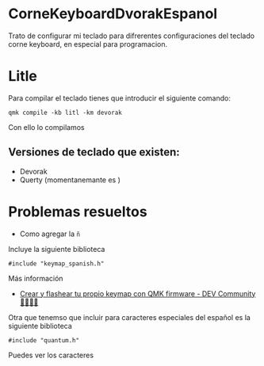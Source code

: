 # CorneKeyboardDvorakEspanol
Trato de configurar mi teclado para difrerentes configuraciones del teclado corne keyboard, en especial para programacion.

# Litle

Para compilar el teclado tienes que introducir el siguiente comando:

```
qmk compile -kb litl -km devorak
```

Con ello lo compilamos

## Versiones de teclado que existen:

- Devorak
- Querty (momentanemante es )

# Problemas resueltos

- Como agregar la `ñ`

Incluye la siguiente biblioteca

```
#include "keymap_spanish.h"
```

Más información

- [Crear y flashear tu propio keymap con QMK firmware - DEV Community 👩‍💻👨‍💻](https://dev.to/mandrewcito/crear-y-flashear-tu-propio-keymap-con-qmk-firmware-2nd6)

Otra que tenemso que incluir para caracteres especiales del español es la siguiente biblioteca 

```
#include "quantum.h"
```

Puedes ver los caracteres 

## 
